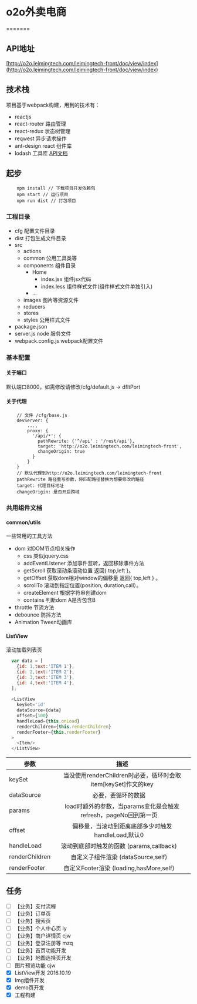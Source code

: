 # o2o外卖电商
=======

## API地址
[http://o2o.leimingtech.com/leimingtech-front/doc/view/index](http://o2o.leimingtech.com/leimingtech-front/doc/view/index)

## 技术栈
项目基于webpack构建，用到的技术有：
- reactjs
- react-router 路由管理
- react-redux 状态树管理
- reqwest 异步请求操作
- ant-design react 组件库
- lodash 工具库 [API文档](http://lodashjs.com/docs/)

## 起步

```
    npm install // 下载项目开发依赖包
    npm start // 运行项目
    npm run dist // 打包项目
```

### 工程目录
- cfg 配置文件目录
- dist 打包生成文件目录
- src
    - actions
    - common 公用工具类等
    - components 组件目录
        - Home
            - index.jsx 组件jsx代码
            - index.less 组件样式文件(组件样式文件单独引入)
        - ...
    - images 图片等资源文件
    - reducers
    - stores
    - styles 公用样式文件
- package.json
- server.js node 服务文件
- webpack.config.js webpack配置文件

### 基本配置

#### 关于端口
默认端口8000，如需修改请修改/cfg/default.js -> dfltPort

#### 关于代理

```
    // 文件 /cfg/base.js
    devServer: {
        ...,
        proxy: {
          '/api/*': {
            pathRewrite: {'^/api' : '/rest/api'},
            target: 'http://o2o.leimingtech.com/leimingtech-front',
            changeOrigin: true
          }
        }
    }
    // 默认代理到http://o2o.leimingtech.com/leimingtech-front
    pathRewrite 路径重写参数，将匹配路径替换为想要修改的路径
    target: 代理目标地址
    changeOrigin: 是否开启跨域
```

### 共用组件文档

#### common/utils
一些常用的工具方法
- dom 对DOM节点相关操作
  - css 类似jquery.css 
  - addEventListener 添加事件监听，返回移除事件方法 
  - getScroll 获取滚动条滚动位置 返回{ top,left }。
  - getOffset 获取dom相对window的偏移量 返回{ top,left } 。
  - scrollTo 滚动到指定位置(position, duration,call）。
  - createElement 根据字符串创建dom 
  - contains 判断dom A是否包含B 
- throttle 节流方法
- debounce 防抖方法
- Animation Tween动画库

#### ListView
滚动加载列表页

```js
  var data = [
    {id: 1,text:'ITEM 1'},
    {id: 2,text:'ITEM 2'},
    {id: 3,text:'ITEM 3'},
    {id: 4,text:'ITEM 4'},
  ];
  
  <ListView
    keySet='id'
    dataSource={data}
    offset={100}
    handleLoad={this.onLoad}
    renderChildren={this.renderChildren}
    renderFooter={this.renderFooter}
  >
    <Item/>
  </ListView>
```

| 参数        | 描述           |
| ------------- |:-------------:|
| keySet      | 当没使用renderChildren时必要，循环时会取item[keySet]作文<Item/>的key |
| dataSource      | 必要，要循环的数据      |
| params | load时额外的参数，当params变化是会触发refresh，pageNo回到第一页      |
| offset | 偏移量，当滚动到距离底部多少时触发handleLoad,默认0      |
| handleLoad | 滚动到底部时触发的函数 (params,callback)      |
| renderChildren | 自定义子组件渲染 (dataSource,self)      |
| renderFooter | 自定义Footer渲染 (loading,hasMore,self)      |

## 任务

- [ ] 【业务】支付流程
- [ ] 【业务】订单页
- [ ] 【业务】搜索页
- [ ] 【业务】个人中心页 ly
- [ ] 【业务】商户详情页 cjw
- [ ] 【业务】登录注册等 mzq
- [ ] 【业务】首页功能开发
- [ ] 【业务】地图选择页开发
- [ ] 图片预览功能 cjw
- [x] ListView开发 2016.10.19
- [x] Img组件开发
- [x] demo页开发
- [x] 工程构建
